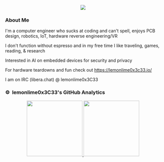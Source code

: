<p align="center">
  <img src="https://24.media.tumblr.com/9d11c39fb368c745d57fe82277217678/tumblr_mr00jr4lUh1se3vdgo1_500.gif" />
</p>


### About Me
I'm a computer engineer who sucks at coding and can't spell, enjoys PCB design, robotics, IoT, hardware reverse engineering/VR

I don't function without espresso and in my free time I like traveling, games, reading, & research

Interested in AI on embedded devices for security and privacy

For hardware teardowns and fun check out https://lemonlime0x3c33.io/ 

I am on IRC (libera.chat) @ lemonlime0x3C33



### ⚙️ &nbsp;lemonlime0x3C33's GitHub Analytics

<p align="center">
<a href="https://github.com/lemonlime0x3C33">
  <img height="180em" src="https://github-readme-stats.vercel.app/api?username=lemonlime0x3C33&show_icons=true&theme=aura&bg_color=00000000" />
  <img height="180em" src="https://github-readme-stats.vercel.app/api/top-langs/?username=lemonlime0X3C33&layout=compact&theme=aura&bg_color=00000000" />
</a>
</p>

